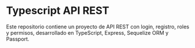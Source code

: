 # Typescript API REST
Este repositorio contiene un proyecto de API REST con login, registro, roles y permisos, desarrollado en TypeScript, Express, Sequelize ORM y Passport.
